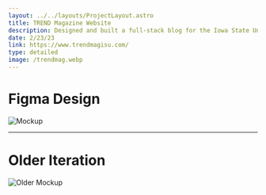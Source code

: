 ```yaml
---
layout: ../../layouts/ProjectLayout.astro
title: TREND Magazine Website
description: Designed and built a full-stack blog for the Iowa State University TREND Fashion Magazine. A Next.js frontend with React and Tailwind CSS with a GraphQL, Strapi, and Postgres backend.
date: 2/23/23
link: https://www.trendmagisu.com/
type: detailed
image: /trendmag.webp
---
```

# Figma Design
![Mockup](/trend_mockup.png)

--- 

# Older Iteration
![Older Mockup](/trend_mockup_old.png)